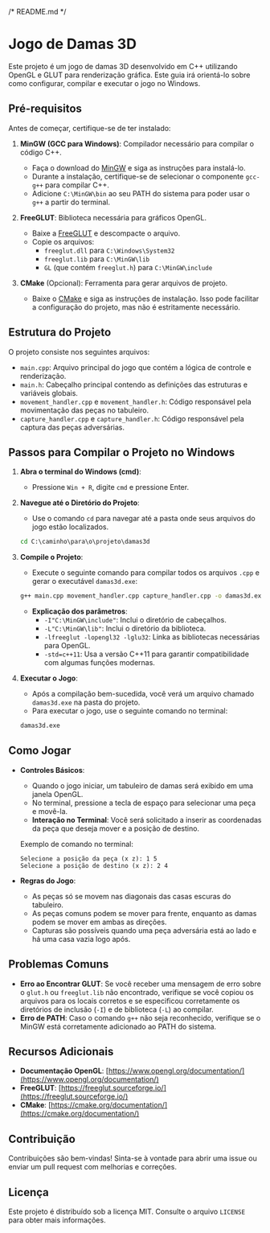/* README.md */

# Jogo de Damas 3D

Este projeto é um jogo de damas 3D desenvolvido em C++ utilizando OpenGL e GLUT para renderização gráfica. Este guia irá orientá-lo sobre como configurar, compilar e executar o jogo no Windows.

## Pré-requisitos

Antes de começar, certifique-se de ter instalado:

1. **MinGW (GCC para Windows)**: Compilador necessário para compilar o código C++.
   - Faça o download do [MinGW](http://www.mingw.org/) e siga as instruções para instalá-lo.
   - Durante a instalação, certifique-se de selecionar o componente `gcc-g++` para compilar C++.
   - Adicione `C:\MinGW\bin` ao seu PATH do sistema para poder usar o `g++` a partir do terminal.

2. **FreeGLUT**: Biblioteca necessária para gráficos OpenGL.
   - Baixe a [FreeGLUT](https://www.transmissionzero.co.uk/software/freeglut-devel/) e descompacte o arquivo.
   - Copie os arquivos:
     - `freeglut.dll` para `C:\Windows\System32`
     - `freeglut.lib` para `C:\MinGW\lib`
     - `GL` (que contém `freeglut.h`) para `C:\MinGW\include`

3. **CMake** (Opcional): Ferramenta para gerar arquivos de projeto.
   - Baixe o [CMake](https://cmake.org/download/) e siga as instruções de instalação. Isso pode facilitar a configuração do projeto, mas não é estritamente necessário.

## Estrutura do Projeto

O projeto consiste nos seguintes arquivos:

- `main.cpp`: Arquivo principal do jogo que contém a lógica de controle e renderização.
- `main.h`: Cabeçalho principal contendo as definições das estruturas e variáveis globais.
- `movement_handler.cpp` e `movement_handler.h`: Código responsável pela movimentação das peças no tabuleiro.
- `capture_handler.cpp` e `capture_handler.h`: Código responsável pela captura das peças adversárias.

## Passos para Compilar o Projeto no Windows

1. **Abra o terminal do Windows (cmd)**:
   - Pressione `Win + R`, digite `cmd` e pressione Enter.

2. **Navegue até o Diretório do Projeto**:
   - Use o comando `cd` para navegar até a pasta onde seus arquivos do jogo estão localizados.
   ```cmd
   cd C:\caminho\para\o\projeto\damas3d
   ```

3. **Compile o Projeto**:
   - Execute o seguinte comando para compilar todos os arquivos `.cpp` e gerar o executável `damas3d.exe`:
   ```cmd
   g++ main.cpp movement_handler.cpp capture_handler.cpp -o damas3d.exe -I"C:\MinGW\include" -L"C:\MinGW\lib" -lfreeglut -lopengl32 -lglu32 -std=c++11
   ```
   - **Explicação dos parâmetros**:
     - `-I"C:\MinGW\include"`: Inclui o diretório de cabeçalhos.
     - `-L"C:\MinGW\lib"`: Inclui o diretório da biblioteca.
     - `-lfreeglut -lopengl32 -lglu32`: Linka as bibliotecas necessárias para OpenGL.
     - `-std=c++11`: Usa a versão C++11 para garantir compatibilidade com algumas funções modernas.

4. **Executar o Jogo**:
   - Após a compilação bem-sucedida, você verá um arquivo chamado `damas3d.exe` na pasta do projeto.
   - Para executar o jogo, use o seguinte comando no terminal:
   ```cmd
   damas3d.exe
   ```

## Como Jogar

- **Controles Básicos**:
  - Quando o jogo iniciar, um tabuleiro de damas será exibido em uma janela OpenGL.
  - No terminal, pressione a tecla de espaço para selecionar uma peça e movê-la.
  - **Interação no Terminal**: Você será solicitado a inserir as coordenadas da peça que deseja mover e a posição de destino.

  Exemplo de comando no terminal:
  ```
  Selecione a posição da peça (x z): 1 5
  Selecione a posição de destino (x z): 2 4
  ```
- **Regras do Jogo**:
  - As peças só se movem nas diagonais das casas escuras do tabuleiro.
  - As peças comuns podem se mover para frente, enquanto as damas podem se mover em ambas as direções.
  - Capturas são possíveis quando uma peça adversária está ao lado e há uma casa vazia logo após.

## Problemas Comuns

- **Erro ao Encontrar GLUT**: Se você receber uma mensagem de erro sobre o `glut.h` ou `freeglut.lib` não encontrado, verifique se você copiou os arquivos para os locais corretos e se especificou corretamente os diretórios de inclusão (`-I`) e de biblioteca (`-L`) ao compilar.
- **Erro de PATH**: Caso o comando `g++` não seja reconhecido, verifique se o MinGW está corretamente adicionado ao PATH do sistema.

## Recursos Adicionais

- **Documentação OpenGL**: [https://www.opengl.org/documentation/](https://www.opengl.org/documentation/)
- **FreeGLUT**: [https://freeglut.sourceforge.io/](https://freeglut.sourceforge.io/)
- **CMake**: [https://cmake.org/documentation/](https://cmake.org/documentation/)

## Contribuição

Contribuições são bem-vindas! Sinta-se à vontade para abrir uma issue ou enviar um pull request com melhorias e correções.

## Licença

Este projeto é distribuído sob a licença MIT. Consulte o arquivo `LICENSE` para obter mais informações.
